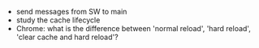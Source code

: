 - send messages from SW to main
- study the cache lifecycle 
- Chrome: what is the difference between 'normal reload', 'hard reload', 'clear cache and hard reload'?